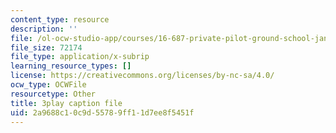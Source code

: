 ```yaml
---
content_type: resource
description: ''
file: /ol-ocw-studio-app/courses/16-687-private-pilot-ground-school-january-iap-2019/2a9688c10c9d55789ff11d7ee8f5451f_RSuztJUlgOM.vtt
file_size: 72174
file_type: application/x-subrip
learning_resource_types: []
license: https://creativecommons.org/licenses/by-nc-sa/4.0/
ocw_type: OCWFile
resourcetype: Other
title: 3play caption file
uid: 2a9688c1-0c9d-5578-9ff1-1d7ee8f5451f
---
```

